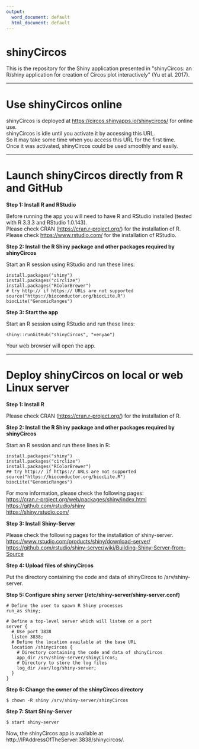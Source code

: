 ```yaml
---
output:
  word_document: default
  html_document: default
---
```

shinyCircos
========

This is the repository for the Shiny application presented in "shinyCircos: an R/shiny application for creation of Circos plot interactively" (Yu et al. 2017).

*****

#	Use shinyCircos online

shinyCircos is deployed at https://circos.shinyapps.io/shinycircos/ for online use.  
shinyCircos is idle until you activate it by accessing this URL.  
So it may take some time when you access this URL for the first time.   
Once it was activated, shinyCircos could be used smoothly and easily.

*****

#	Launch shinyCircos directly from R and GitHub

**Step 1: Install R and RStudio**

Before running the app you will need to have R and RStudio installed (tested with R 3.3.3 and RStudio 1.0.143).  
Please check CRAN (https://cran.r-project.org/) for the installation of R.  
Please check https://www.rstudio.com/ for the installation of RStudio.  

**Step 2: Install the R Shiny package and other packages required by shinyCircos**

Start an R session using RStudio and run these lines:  
```
install.packages("shiny")  
install.packages("circlize")  
install.packages("RColorBrewer")  
# try http:// if https:// URLs are not supported   
source("https://bioconductor.org/biocLite.R")  
biocLite("GenomicRanges")
```

**Step 3: Start the app**  

Start an R session using RStudio and run these lines:  
```
shiny::runGitHub("shinyCircos", "venyao")  
```

Your web browser will open the app.

*****

#	Deploy shinyCircos on local or web Linux server

**Step 1: Install R**  

Please check CRAN (https://cran.r-project.org/) for the installation of R.

**Step 2: Install the R Shiny package and other packages required by shinyCircos**  

Start an R session and run these lines in R:  
```
install.packages("shiny")  
install.packages("circlize")  
install.packages("RColorBrewer")  
## try http:// if https:// URLs are not supported  
source("https://bioconductor.org/biocLite.R")  
biocLite("GenomicRanges")  
```

For more information, please check the following pages:  
https://cran.r-project.org/web/packages/shiny/index.html  
https://github.com/rstudio/shiny  
https://shiny.rstudio.com/  

**Step 3: Install Shiny-Server**

Please check the following pages for the installation of shiny-server.  
https://www.rstudio.com/products/shiny/download-server/  
https://github.com/rstudio/shiny-server/wiki/Building-Shiny-Server-from-Source  

**Step 4: Upload files of shinyCircos**

Put the directory containing the code and data of shinyCircos to /srv/shiny-server.  

**Step 5: Configure shiny server (/etc/shiny-server/shiny-server.conf)**

```
# Define the user to spawn R Shiny processes
run_as shiny;

# Define a top-level server which will listen on a port
server {  
  # Use port 3838  
  listen 3838;  
  # Define the location available at the base URL  
  location /shinycircos {  
    # Directory containing the code and data of shinyCircos  
    app_dir /srv/shiny-server/shinyCircos;  
    # Directory to store the log files  
    log_dir /var/log/shiny-server;  
  }  
}  
```

**Step 6: Change the owner of the shinyCircos directory**

```
$ chown -R shiny /srv/shiny-server/shinyCircos  
```

**Step 7: Start Shiny-Server**

```
$ start shiny-server  
```

Now, the shinyCircos app is available at http://IPAddressOfTheServer:3838/shinycircos/.  


